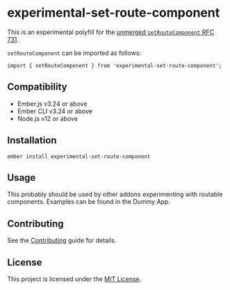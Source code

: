 experimental-set-route-component
==============================================================================

This is an experimental polyfill for the
[unmerged `setRouteComponent` RFC 731](https://github.com/emberjs/rfcs/pull/731).

`setRouteComponent` can be imported as follows:

```
import { setRouteComponent } from 'experimental-set-route-component';
```

Compatibility
------------------------------------------------------------------------------

* Ember.js v3.24 or above
* Ember CLI v3.24 or above
* Node.js v12 or above


Installation
------------------------------------------------------------------------------

```
ember install experimental-set-route-component
```


Usage
------------------------------------------------------------------------------

This probably should be used by other addons experimenting with routable
components.
Examples can be found in the Dummy App.


Contributing
------------------------------------------------------------------------------

See the [Contributing](CONTRIBUTING.md) guide for details.


License
------------------------------------------------------------------------------

This project is licensed under the [MIT License](LICENSE.md).
